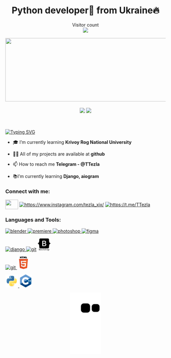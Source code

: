 <h1 align="center">Python developer🐍 from Ukraine🔥</h1>

<p align="center"> 
  Visitor count<br>
  <img src="https://profile-counter.glitch.me/Tezlaa/count.svg" />
</p>

<div align="center">
  <img width="844" height="199" src="http://github-profile-summary-cards.vercel.app/api/cards/profile-details?username=Tezlaa&theme=github_dark">
  <br> <br>
  <img src="http://github-profile-summary-cards.vercel.app/api/cards/productive-time?username=Tezlaa&theme=github_dark&utcOffset=+2">
    <img height="199" src="https://github-readme-stats.vercel.app/api/top-langs/?username=Tezlaa&hide_progress=false&theme=github_dark&hide_border=True&hide_title=True">
</div>
<br>
<br>

[![Typing SVG](https://readme-typing-svg.demolab.com?font=Fira+Code&weight=900&duration=10000&pause=1000&color=0CA71D&width=435&height=30&lines=Hello+world+i%60m+Tezla)](https://git.io/typing-svg)

- 🎓 I’m currently learning **Krivoy Rog National University**

- 👨‍💻 All of my projects are available at **github**

- 📫 How to reach me **Telegram - @TTezla**

- 📚I’m currently learning **Django, aiogram**

<h3 align="left">Connect with me:</h3>
<p align="left">
<a href="https://discord.com/users/339340604272017409/" target="blank"><img align="center" src="https://raw.githubusercontent.com/rahuldkjain/github-profile-readme-generator/master/src/images/icons/Social/discord.svg" height="30" width="40" /></a>
<a href="https://www.instagram.com/tezla_xix/" target="blank"><img align="center" src="https://raw.githubusercontent.com/rahuldkjain/github-profile-readme-generator/master/src/images/icons/Social/instagram.svg" alt="https://www.instagram.com/tezla_xix/" height="30" width="40" /></a>
<a href="https://t.me/TTezla" target="blank"><img align="center" src="https://www.vectorlogo.zone/logos/telegram/telegram-icon.svg" alt="https://t.me/TTezla" height="30" width="30" /></a>
</p>

<h3 align="left">Languages and Tools:</h3>
<p align="left">
  <a href="https://www.maxon.net/en/cinema-4d" target="_blank" rel="noreferrer"> <img src="https://www.freelogovectors.net/wp-content/uploads/2018/10/cinema-4d-logo.png" alt="blender" width="40" height="40"/> </a>
  <a href="https://www.adobe.com/products/premiere.html" target="_blank" rel="noreferrer"> <img src="https://raw.githubusercontent.com/detain/svg-logos/aecbca0b533703a389211cddb0ca159a5d50553e/svg/adobe-premiere-pro-cc-1430-vector-svg-.svg" alt="premiere" width="45" height="45"/> </a>
 <a href="https://www.photoshop.com/en" target="_blank" rel="noreferrer"> <img src="https://vectorwiki.com/images/IqKa8__adobe-photoshop.svg" alt="photoshop" width="45" height="45"/> </a>
 <a href="https://www.figma.com/" target="_blank" rel="noreferrer"> <img src="https://www.vectorlogo.zone/logos/figma/figma-icon.svg" alt="figma" width="40" height="40"/> </a>
 
 <a href="https://www.djangoproject.com/" target="_blank" rel="noreferrer"> <img src="https://cdn.worldvectorlogo.com/logos/django.svg" alt="django" width="40" height="40"/> </a>
 <a href="https://docs.aiogram.dev/en/latest/" target="_blank" rel="noreferrer"> <img src="https://github.com/aiogram/aiogram/blob/88baf0b5828fe35805a58bc48b63615a906f6ea6/docs/source/static/logo.png" alt="git" width="45" height="45"/></a>
 <a href="https://getbootstrap.com" target="_blank" rel="noreferrer"> <img src="https://raw.githubusercontent.com/devicons/devicon/master/icons/bootstrap/bootstrap-plain-wordmark.svg" alt="bootstrap" width="40" height="40"/> </a>
 
 <a href="https://git-scm.com/" target="_blank" rel="noreferrer"> <img src="https://www.vectorlogo.zone/logos/git-scm/git-scm-icon.svg" alt="git" width="40" height="40"/> </a>
 <a href="https://www.w3.org/html/" target="_blank" rel="noreferrer"> <img src="https://raw.githubusercontent.com/devicons/devicon/master/icons/html5/html5-original-wordmark.svg" alt="html5" width="40" height="40"/> </a>
 
 <a href="https://www.python.org" target="_blank" rel="noreferrer"> <img src="https://raw.githubusercontent.com/devicons/devicon/master/icons/python/python-original.svg" alt="python" width="40" height="40"/> </a>
 <a href="https://www.w3schools.com/cpp/" target="_blank" rel="noreferrer"> <img src="https://raw.githubusercontent.com/devicons/devicon/master/icons/cplusplus/cplusplus-original.svg" alt="cplusplus" width="40" height="40"/> </a></p>
<p align="center">
  <img alig src="https://github.com/Tezlaa/Tezlaa/blob/output/github-contribution-grid-snake.svg" />
</p>
